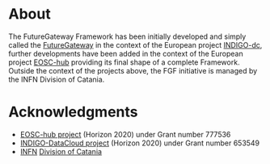 # About

The FutureGateway Framework has been initially developed and simply called the [FutureGateway](https://github.com/indigo-dc/fgDocumentation) in the context of the European project [INDIGO-dc][indigo-dc], further developments have been added in the context of the European project [EOSC-hub][eosc-hub] providing its final shape of a complete Framework. Outside the context of the projects above, the FGF initiative is managed by the INFN Division of Catania.

# Acknowledgments

- [EOSC-hub project][eosc-hub] (Horizon 2020) under Grant number 777536
- [INDIGO-DataCloud project](https://www.indigo-datacloud.eu/) (Horizon 2020) under Grant number 653549
- [INFN][infn] [Division of Catania][infnct]

[infn]: https://www.infn.it
[infnct]: https://www.ct.infn.it
[indigo-dc]: https://www.indigo-datacloud.eu
[eosc-hub]: https://www.eosc-hub.eu
[fgf]: https://github.com/FutureGatewayFramework
[fg]: https://github.com/indigo-dc/fgDocumentation
[inveniordmpm]: https://indico.cern.ch/event/854421/page/18559-general-information
[infnoar]: https://www.openaccessrepository.it
